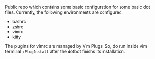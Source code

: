Public repo which contains some basic configuration for some basic dot files.
Currently, the following environments are configured:
- bashrc
- zshrc
- vimrc
- kitty

The plugins for vimrc are managed by Vim Plugs. So, do run inside vim terminal `:PlugInstall` after the dotbot finishs its installation.
